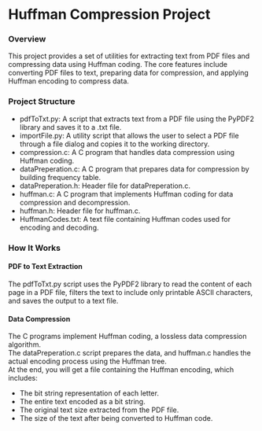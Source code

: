 # Huffman Compression Project

### Overview

This project provides a set of utilities for extracting text from PDF files and compressing data using Huffman coding.
The core features include converting PDF files to text, preparing data for compression, and applying Huffman encoding to compress data.

### Project Structure

* pdfToTxt.py: A script that extracts text from a PDF file using the PyPDF2 library and saves it to a .txt file.
* importFile.py: A utility script that allows the user to select a PDF file through a file dialog and copies it to the working directory.
* compression.c: A C program that handles data compression using Huffman coding.
* dataPreperation.c: A C program that prepares data for compression by building frequency table.
* dataPreperation.h: Header file for dataPreperation.c.
* huffman.c: A C program that implements Huffman coding for data compression and decompression.
* huffman.h: Header file for huffman.c.
* HuffmanCodes.txt: A text file containing Huffman codes used for encoding and decoding.

### How It Works

#### PDF to Text Extraction

The pdfToTxt.py script uses the PyPDF2 library to read the content of each page in a PDF file,
filters the text to include only printable ASCII characters, and saves the output to a text file.

#### Data Compression

The C programs implement Huffman coding, a lossless data compression algorithm. <br>
The dataPreperation.c script prepares the data, and huffman.c handles the actual encoding process using the Huffman tree. <br>
At the end, you will get a file containing the Huffman encoding, which includes:
* The bit string representation of each letter.
* The entire text encoded as a bit string.
* The original text size extracted from the PDF file.
* The size of the text after being converted to Huffman code.

